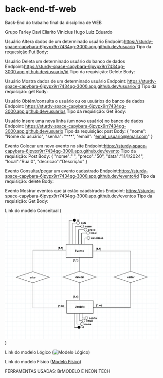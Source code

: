 # back-end-tf-web
Back-End do trabalho final da disciplina de WEB

Grupo
Farley
Davi
Eliarito
Vinicius
Hugo
Luiz Eduardo


Usuário
Altera dados de um determinado usuário
Endpoint:https://sturdy-space-capybara-6jpvpx9rr7434qg-3000.app.github.dev/usuario
Tipo da requesição:Put
Body:

Usuário
Deleta um determinado usuário do banco de dados
Endpoint:https://sturdy-space-capybara-6jpvpx9rr7434qg-3000.app.github.dev/usuario/id
Tipo da requisição: Delete 
Body: 

Usuário
Mostra dados de um determinado usuário
Endpoint: https://sturdy-space-capybara-6jpvpx9rr7434qg-3000.app.github.dev/usuario/id
Tipo da requisição: get
Body: 

Usuário
Obtém/consulta o usuário ou os usuários do banco de dados
Endpoint: https://sturdy-space-capybara-6jpvpx9rr7434qg-3000.app.github.dev/usuarios
Tipo da requisição: Get
Body: 

Usuário
Insere uma nova linha (um novo usuário) no banco de dados
Endpoint: https://sturdy-space-capybara-6jpvpx9rr7434qg-3000.app.github.dev/usuario
Tipo da requisição: post
Body:
{
  "nome": "Nome do usuário",
  "senha": "***",
  "email": "email_usuario@email.com"
}

Evento
Colocar um novo evento no site 
Endpoint:https://sturdy-space-capybara-6jpvpx9rr7434qg-3000.app.github.dev/evento
Tipo da requisição: Post
Body: 
{
  "nome":" ",
  "preco":"50",
  "data":"11/1/2024",
  "local":"Rua 0",
  "decricao":"Descrição"
}

Evento
Consultar/pegar um evento cadastrado
Endpoint:https://sturdy-space-capybara-6jpvpx9rr7434qg-3000.app.github.dev/evento/id
Tipo da requisição: delete
Body:

Evento
Mostrar eventos que já estão caadstrados
Endpoint: https://sturdy-space-capybara-6jpvpx9rr7434qg-3000.app.github.dev/eventos
Tipo da requisição: Get
Body:

Link do modelo Conceitual
(![Modelo Conceitual](db/modeloConceitual0.jpg))

Link do modelo Lógico
(![Modelo Lógico](<db/modeloLógico (1).jpg>))

Link do modelo Físico
([Modelo Físico](db/DDL.sql))

FERRAMENTAS USADAS: BrMODELO E NEON TECH